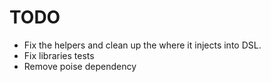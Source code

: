 # TODO
- Fix the helpers and clean up the where it injects into DSL.
- Fix libraries tests
- Remove poise dependency
